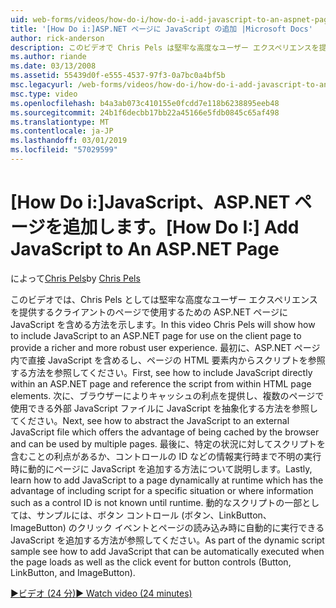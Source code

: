 ```yaml
---
uid: web-forms/videos/how-do-i/how-do-i-add-javascript-to-an-aspnet-page
title: '[How Do i:]ASP.NET ページに JavaScript の追加 |Microsoft Docs'
author: rick-anderson
description: このビデオで Chris Pels は堅牢な高度なユーザー エクスペリエンスを提供するクライアントのページで使用するための ASP.NET ページに JavaScript を含める方法を紹介しています.
ms.author: riande
ms.date: 03/13/2008
ms.assetid: 55439d0f-e555-4537-97f3-0a7bc0a4bf5b
msc.legacyurl: /web-forms/videos/how-do-i/how-do-i-add-javascript-to-an-aspnet-page
msc.type: video
ms.openlocfilehash: b4a3ab073c410155e0fcdd7e118b6238895eeb48
ms.sourcegitcommit: 24b1f6decbb17bb22a45166e5fdb0845c65af498
ms.translationtype: MT
ms.contentlocale: ja-JP
ms.lasthandoff: 03/01/2019
ms.locfileid: "57029599"
---
```

<a name="how-do-i-add-javascript-to-an-aspnet-page"></a><span data-ttu-id="048ac-103">[How Do i:]JavaScript、ASP.NET ページを追加します。</span><span class="sxs-lookup"><span data-stu-id="048ac-103">[How Do I:] Add JavaScript to An ASP.NET Page</span></span>
====================
<span data-ttu-id="048ac-104">によって[Chris Pels](https://twitter.com/chrispels)</span><span class="sxs-lookup"><span data-stu-id="048ac-104">by [Chris Pels](https://twitter.com/chrispels)</span></span>

<span data-ttu-id="048ac-105">このビデオでは、Chris Pels としては堅牢な高度なユーザー エクスペリエンスを提供するクライアントのページで使用するための ASP.NET ページに JavaScript を含める方法を示します。</span><span class="sxs-lookup"><span data-stu-id="048ac-105">In this video Chris Pels will show how to include JavaScript to an ASP.NET page for use on the client page to provide a richer and more robust user experience.</span></span> <span data-ttu-id="048ac-106">最初に、ASP.NET ページ内で直接 JavaScript を含めるし、ページの HTML 要素内からスクリプトを参照する方法を参照してください。</span><span class="sxs-lookup"><span data-stu-id="048ac-106">First, see how to include JavaScript directly within an ASP.NET page and reference the script from within HTML page elements.</span></span> <span data-ttu-id="048ac-107">次に、ブラウザーによりキャッシュの利点を提供し、複数のページで使用できる外部 JavaScript ファイルに JavaScript を抽象化する方法を参照してください。</span><span class="sxs-lookup"><span data-stu-id="048ac-107">Next, see how to abstract the JavaScript to an external JavaScript file which offers the advantage of being cached by the browser and can be used by multiple pages.</span></span> <span data-ttu-id="048ac-108">最後に、特定の状況に対してスクリプトを含むことの利点があるか、コントロールの ID などの情報実行時まで不明の実行時に動的にページに JavaScript を追加する方法について説明します。</span><span class="sxs-lookup"><span data-stu-id="048ac-108">Lastly, learn how to add JavaScript to a page dynamically at runtime which has the advantage of including script for a specific situation or where information such as a control ID is not known until runtime.</span></span> <span data-ttu-id="048ac-109">動的なスクリプトの一部としては、サンプルには、ボタン コントロール (ボタン、LinkButton、ImageButton) のクリック イベントとページの読み込み時に自動的に実行できる JavaScript を追加する方法が参照してください。</span><span class="sxs-lookup"><span data-stu-id="048ac-109">As part of the dynamic script sample see how to add JavaScript that can be automatically executed when the page loads as well as the click event for button controls (Button, LinkButton, and ImageButton).</span></span>

[<span data-ttu-id="048ac-110">&#9654;ビデオ (24 分)</span><span class="sxs-lookup"><span data-stu-id="048ac-110">&#9654; Watch video (24 minutes)</span></span>](https://channel9.msdn.com/Blogs/ASP-NET-Site-Videos/how-do-i-add-javascript-to-an-aspnet-page)
